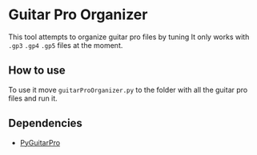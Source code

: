 # Guitar Pro Organizer

This tool attempts to organize guitar pro files by tuning
It only works with `.gp3` `.gp4` `.gp5` files at the moment.

## How to use

To use it move `guitarProOrganizer.py` to the folder with all the guitar pro files and run it.

## Dependencies

- [PyGuitarPro](https://github.com/Perlence/PyGuitarPro)
